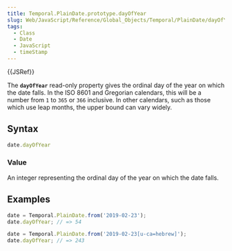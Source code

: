 ```yaml
---
title: Temporal.PlainDate.prototype.dayOfYear
slug: Web/JavaScript/Reference/Global_Objects/Temporal/PlainDate/dayOfYear
tags:
  - Class
  - Date
  - JavaScript
  - timeStamp
---
```

{{JSRef}}

<p class="summary"><span class="seoSummary">The <strong><code>dayOfYear</code></strong> read-only property gives the ordinal day of the year on which the date falls.</span> In the ISO 8601 and Gregorian calendars, this will be a number from <code>1</code> to <code>365</code> or <code>366</code> inclusive. In other calendars, such as those which use leap months, the upper bound can vary widely.</p>

## Syntax

```js
date.dayOfYear
```

### Value

An integer representing the ordinal day of the year on which the date falls.

## Examples

```js
date = Temporal.PlainDate.from('2019-02-23');
date.dayOfYear; // => 54

date = Temporal.PlainDate.from('2019-02-23[u-ca=hebrew]');
date.dayOfYear; // => 243
```
